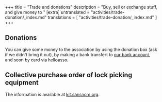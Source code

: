 +++
title = "Trade and donations"
description = "Buy, sell or exchange stuff, and give money to "
[extra]
untranslated = "activities/trade-donation/_index.md"
translations = [
    "activities/trade-donation/_index.md"
]
+++

## Donations

You can give some money to the association by using the donation box (ask if we
didn't bring it out), by making a bank transfert to [our bank
account](https://rib.sansnom.org), and soon by card via helloasso.

## Collective purchase order of lock picking equipment

The information is available at [kit.sansnom.org](https://kit.sansnom.org).
